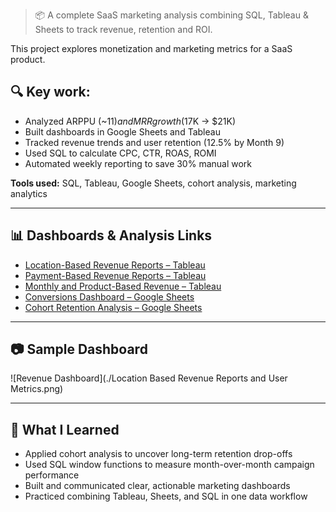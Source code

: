 > 📦 A complete SaaS marketing analysis combining SQL, Tableau & Sheets to track revenue, retention and ROI.

This project explores monetization and marketing metrics for a SaaS product.

## 🔍 Key work:

- Analyzed ARPPU (~$11) and MRR growth ($17K → $21K)
- Built dashboards in Google Sheets and Tableau
- Tracked revenue trends and user retention (12.5% by Month 9)
- Used SQL to calculate CPC, CTR, ROAS, ROMI
- Automated weekly reporting to save 30% manual work

**Tools used:** SQL, Tableau, Google Sheets, cohort analysis, marketing analytics

---

## 📊 Dashboards & Analysis Links

- [Location-Based Revenue Reports – Tableau](https://public.tableau.com/app/profile/cem.kahvecioglu/viz/UnitEconomicsSaaSFinancialMetrics/LocationBasedRevenueReportsandUserMetrics)
- [Payment-Based Revenue Reports – Tableau](https://public.tableau.com/app/profile/cem.kahvecioglu/viz/Payment-BasedRevenueReports/PaymentDateReports)
- [Monthly and Product-Based Revenue – Tableau](https://public.tableau.com/app/profile/cem.kahvecioglu/viz/RevenueReports_17492974831360/Dashboard1#1)
- [Conversions Dashboard – Google Sheets](https://docs.google.com/spreadsheets/d/1_ceNWVBsuXzbWSdvaeN4gRUPaifxpr7i7EQ_j3RGzas/edit?gid=1012928360#gid=1012928360)
- [Cohort Retention Analysis – Google Sheets](https://docs.google.com/spreadsheets/d/1PSg_Jr3qz8FUQ5qzf0q-LJ87h20C8p0WM-TvZugrNbg/edit?gid=1608704866#gid=1608704866)

---

## 📷 Sample Dashboard

![Revenue Dashboard](./Location Based Revenue Reports and User Metrics.png)

---

## 🧠 What I Learned

- Applied cohort analysis to uncover long-term retention drop-offs  
- Used SQL window functions to measure month-over-month campaign performance  
- Built and communicated clear, actionable marketing dashboards  
- Practiced combining Tableau, Sheets, and SQL in one data workflow

